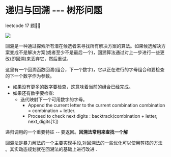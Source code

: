 # 递归与回溯 --- 树形问题 

leetcode 17 题

![](http://ww4.sinaimg.cn/large/006tNc79ly1g5218fctaej30g50baq54.jpg)

回溯是一种通过探索所有潜在候选者来寻找所有解决方案的算法。如果候选解决方案变成不是解决方案(或者至少不是最后一个)，回溯算法通过对上一步进行一些更改(即回溯)来丢弃它，然后重试。

这里有一个回溯函数回溯(组合，下一个数字)，它以正在进行的字母组合和要检查的下一个数字作为参数。
- 如果没有更多的数字要检查，这意味着当前的组合已经完成。
- 如果还有数字要检查: 
    - 迭代映射下一个可用数字的字母。
        - Append the current letter to the current combination combination = combination + letter.
        -  Proceed to check next digits : backtrack(combination + letter, next_digits[1:])

递归调用的一个重要特征 -- 要返回。**回溯法常用来查找一个解** 

回溯法是暴力解法的一个主要实现手段,对回溯法的一些优化可以使用剪枝的方法 。其实动态规划就在回溯法的基础上进行改进 .